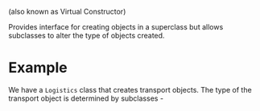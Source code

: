(also known as Virtual Constructor)

Provides interface for creating objects in a superclass but allows subclasses to alter the type of objects created.

# Example
We have a `Logistics` class that creates transport objects. The type of the transport object is determined by subclasses - 